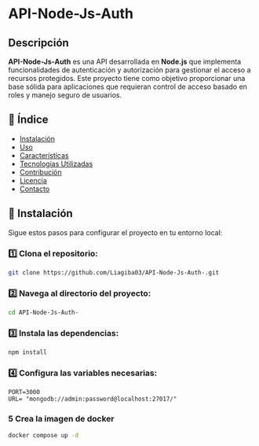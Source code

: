 # API-Node-Js-Auth

## Descripción

**API-Node-Js-Auth** es una API desarrollada en **Node.js** que implementa funcionalidades de autenticación y autorización para gestionar el acceso a recursos protegidos. Este proyecto tiene como objetivo proporcionar una base sólida para aplicaciones que requieran control de acceso basado en roles y manejo seguro de usuarios.

## 📌 Índice

- [Instalación](#instalación)
- [Uso](#uso)
- [Características](#características)
- [Tecnologías Utilizadas](#tecnologías-utilizadas)
- [Contribución](#contribución)
- [Licencia](#licencia)
- [Contacto](#contacto)

## 🚀 Instalación

Sigue estos pasos para configurar el proyecto en tu entorno local:

### 1️⃣ Clona el repositorio:

```bash
git clone https://github.com/Liagiba03/API-Node-Js-Auth-.git
```

### 2️⃣ Navega al directorio del proyecto:

```bash
cd API-Node-Js-Auth-
```

### 3️⃣ Instala las dependencias:

```bash
npm install
```
### 4️⃣ Configura las variables necesarias:
```env
PORT=3000
URL= "mongodb://admin:password@localhost:27017/"
```

### 5 Crea la imagen de docker
```bash
docker compose up -d
```
